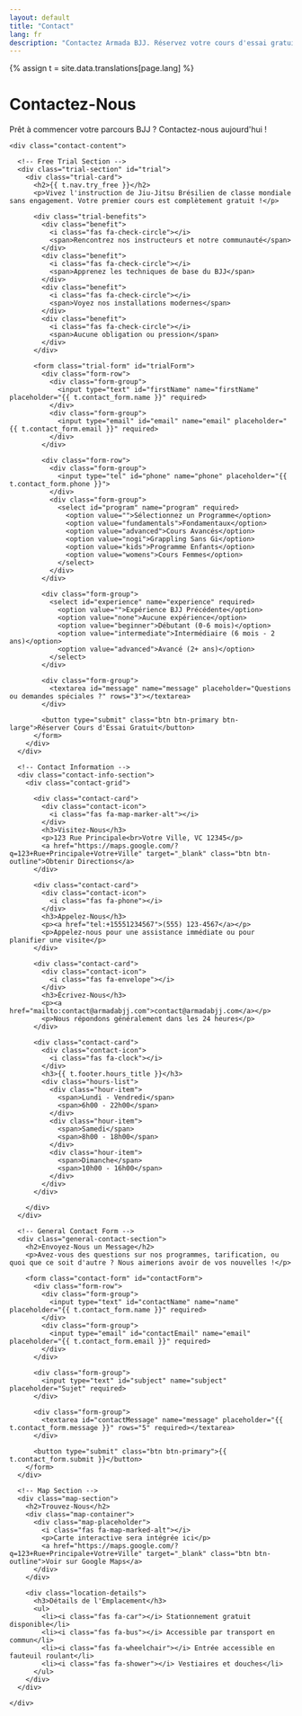 ```yaml
---
layout: default
title: "Contact"
lang: fr
description: "Contactez Armada BJJ. Réservez votre cours d'essai gratuit, posez des questions, ou visitez notre académie de Jiu-Jitsu Brésilien."
---
```


{% assign t = site.data.translations[page.lang] %}

<div class="page-header">
  <div class="wrapper">
    <h1>Contactez-Nous</h1>
    <p>Prêt à commencer votre parcours BJJ ? Contactez-nous aujourd'hui !</p>
  </div>
</div>

<section class="contact-section">
  <div class="wrapper">
    
    <div class="contact-content">
      
      <!-- Free Trial Section -->
      <div class="trial-section" id="trial">
        <div class="trial-card">
          <h2>{{ t.nav.try_free }}</h2>
          <p>Vivez l'instruction de Jiu-Jitsu Brésilien de classe mondiale sans engagement. Votre premier cours est complètement gratuit !</p>
          
          <div class="trial-benefits">
            <div class="benefit">
              <i class="fas fa-check-circle"></i>
              <span>Rencontrez nos instructeurs et notre communauté</span>
            </div>
            <div class="benefit">
              <i class="fas fa-check-circle"></i>
              <span>Apprenez les techniques de base du BJJ</span>
            </div>
            <div class="benefit">
              <i class="fas fa-check-circle"></i>
              <span>Voyez nos installations modernes</span>
            </div>
            <div class="benefit">
              <i class="fas fa-check-circle"></i>
              <span>Aucune obligation ou pression</span>
            </div>
          </div>
          
          <form class="trial-form" id="trialForm">
            <div class="form-row">
              <div class="form-group">
                <input type="text" id="firstName" name="firstName" placeholder="{{ t.contact_form.name }}" required>
              </div>
              <div class="form-group">
                <input type="email" id="email" name="email" placeholder="{{ t.contact_form.email }}" required>
              </div>
            </div>
            
            <div class="form-row">
              <div class="form-group">
                <input type="tel" id="phone" name="phone" placeholder="{{ t.contact_form.phone }}">
              </div>
              <div class="form-group">
                <select id="program" name="program" required>
                  <option value="">Sélectionnez un Programme</option>
                  <option value="fundamentals">Fondamentaux</option>
                  <option value="advanced">Cours Avancés</option>
                  <option value="nogi">Grappling Sans Gi</option>
                  <option value="kids">Programme Enfants</option>
                  <option value="womens">Cours Femmes</option>
                </select>
              </div>
            </div>
            
            <div class="form-group">
              <select id="experience" name="experience" required>
                <option value="">Expérience BJJ Précédente</option>
                <option value="none">Aucune expérience</option>
                <option value="beginner">Débutant (0-6 mois)</option>
                <option value="intermediate">Intermédiaire (6 mois - 2 ans)</option>
                <option value="advanced">Avancé (2+ ans)</option>
              </select>
            </div>
            
            <div class="form-group">
              <textarea id="message" name="message" placeholder="Questions ou demandes spéciales ?" rows="3"></textarea>
            </div>
            
            <button type="submit" class="btn btn-primary btn-large">Réserver Cours d'Essai Gratuit</button>
          </form>
        </div>
      </div>
      
      <!-- Contact Information -->
      <div class="contact-info-section">
        <div class="contact-grid">
          
          <div class="contact-card">
            <div class="contact-icon">
              <i class="fas fa-map-marker-alt"></i>
            </div>
            <h3>Visitez-Nous</h3>
            <p>123 Rue Principale<br>Votre Ville, VC 12345</p>
            <a href="https://maps.google.com/?q=123+Rue+Principale+Votre+Ville" target="_blank" class="btn btn-outline">Obtenir Directions</a>
          </div>
          
          <div class="contact-card">
            <div class="contact-icon">
              <i class="fas fa-phone"></i>
            </div>
            <h3>Appelez-Nous</h3>
            <p><a href="tel:+15551234567">(555) 123-4567</a></p>
            <p>Appelez-nous pour une assistance immédiate ou pour planifier une visite</p>
          </div>
          
          <div class="contact-card">
            <div class="contact-icon">
              <i class="fas fa-envelope"></i>
            </div>
            <h3>Écrivez-Nous</h3>
            <p><a href="mailto:contact@armadabjj.com">contact@armadabjj.com</a></p>
            <p>Nous répondons généralement dans les 24 heures</p>
          </div>
          
          <div class="contact-card">
            <div class="contact-icon">
              <i class="fas fa-clock"></i>
            </div>
            <h3>{{ t.footer.hours_title }}</h3>
            <div class="hours-list">
              <div class="hour-item">
                <span>Lundi - Vendredi</span>
                <span>6h00 - 22h00</span>
              </div>
              <div class="hour-item">
                <span>Samedi</span>
                <span>8h00 - 18h00</span>
              </div>
              <div class="hour-item">
                <span>Dimanche</span>
                <span>10h00 - 16h00</span>
              </div>
            </div>
          </div>
          
        </div>
      </div>
      
      <!-- General Contact Form -->
      <div class="general-contact-section">
        <h2>Envoyez-Nous un Message</h2>
        <p>Avez-vous des questions sur nos programmes, tarification, ou quoi que ce soit d'autre ? Nous aimerions avoir de vos nouvelles !</p>
        
        <form class="contact-form" id="contactForm">
          <div class="form-row">
            <div class="form-group">
              <input type="text" id="contactName" name="name" placeholder="{{ t.contact_form.name }}" required>
            </div>
            <div class="form-group">
              <input type="email" id="contactEmail" name="email" placeholder="{{ t.contact_form.email }}" required>
            </div>
          </div>
          
          <div class="form-group">
            <input type="text" id="subject" name="subject" placeholder="Sujet" required>
          </div>
          
          <div class="form-group">
            <textarea id="contactMessage" name="message" placeholder="{{ t.contact_form.message }}" rows="5" required></textarea>
          </div>
          
          <button type="submit" class="btn btn-primary">{{ t.contact_form.submit }}</button>
        </form>
      </div>
      
      <!-- Map Section -->
      <div class="map-section">
        <h2>Trouvez-Nous</h2>
        <div class="map-container">
          <div class="map-placeholder">
            <i class="fas fa-map-marked-alt"></i>
            <p>Carte interactive sera intégrée ici</p>
            <a href="https://maps.google.com/?q=123+Rue+Principale+Votre+Ville" target="_blank" class="btn btn-outline">Voir sur Google Maps</a>
          </div>
        </div>
        
        <div class="location-details">
          <h3>Détails de l'Emplacement</h3>
          <ul>
            <li><i class="fas fa-car"></i> Stationnement gratuit disponible</li>
            <li><i class="fas fa-bus"></i> Accessible par transport en commun</li>
            <li><i class="fas fa-wheelchair"></i> Entrée accessible en fauteuil roulant</li>
            <li><i class="fas fa-shower"></i> Vestiaires et douches</li>
          </ul>
        </div>
      </div>
      
    </div>
  </div>
</section>
